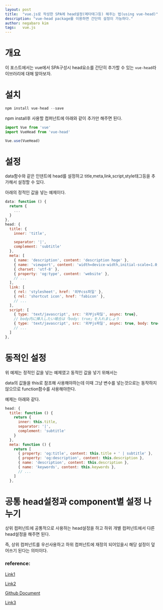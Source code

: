 ```yaml
---
layout: post
title:  "vue.js로 작성한 SPA에 head설정(메타태그등) 해주는 법(using vue-head)"
description: "vue-head package를 이용하면 간단히 설정이 가능하다."
author: negabaro kim
tags:	vue.js
---
```


# 개요

이 포스트에서는 vue에서 SPA구성시 head요소를 간단히 추가할 수 있는 `vue-head`라이브러리에 대해 알아보자.


# 설치


```js
npm install vue-head --save
```

npm install후 사용할 컴퍼넌트에 아래와 같이 추가만 해주면 된다.

```js
import Vue from 'vue'
import VueHead from 'vue-head'

Vue.use(VueHead)
```

# 설정

data함수와 같은 인덴트에 head를 설정하고 title,meta,link,script,style태그등을 추가해서 설정할 수 있다.

아래의 정적인 값을 넣는 예제이다.

```js
data: function () {
  return {
    ...
  }
},
head: {
  title: {
    inner: 'title',

    separator: '|',
    complement: 'subtitle'
  },
  meta: [
    { name: 'description', content: 'description hoge' },
    { name: 'viewport', content: 'width=device-width,initial-scale=1.0,user-scalable=no' }
    { charset: 'utf-8' },
    { property: 'og:type', content: 'website' },
    // ... 
  ],
  link: [
    { rel: 'stylesheet', href: '외부css파일' },
    { rel: 'shortcut icon', href: 'fabicon' },
    // ... 
  ],
  script: [
    { type: 'text/javascript', src: '외부js파일', async: true},
    // body内に挿入したい場合は「body: true」を入れましょう
    { type: 'text/javascript', src: '외부js파일', async: true, body: true},
    // ... 
  ]
},
```

# 동적인 설정

위 예제는 정적인 값을 넣는 예제였고 동적인 값을 넣기 위해서는 

data의 값들을 this로 참조해 사용해야하는데 이때 그냥 변수를 넣는것으로는 동작하지 않으므로
function함수를 사용해야한다.

예제는 아래와 같다.

```js
head: {
  title: function () {
    return {
      inner: this.title,
      separator: '|',
      complement: 'subtitle'
    }
  },
  meta: function () {
    return [
      { property: 'og:title', content: this.title + ' | subtitle' },
      { property: 'og:description', content: this.description },
      { name: 'description', content: this.description },
      { name: 'keywords', content: this.keywords },
      // ... 
    ]
  },
```

# 공통 head설정과 component별 설정 나누기

상위 컴퍼넌트에 공통적으로 사용하는 head설정을 하고 하위 개별 컴퍼넌트에서 다른 head설정을 해주면 된다.

즉, 상위 컴퍼넌트를 우선사용하고 하위 컴퍼넌트에 재정의 되어있을시 해당 설정이 덮어쓰기 된다는 의미이다.


### reference:

[Link1](https://www.sky-limit-future.com/entry/2017/09/19/131736)

[Link2](https://qiita.com/yuta-38/items/1fc2d1f5b4add2c0ed2c)

[Github Document](https://github.com/ktquez/vue-head)

[Link3](https://ti-tomo-knowledge.hatenablog.com/entry/2018/06/21/104519)

